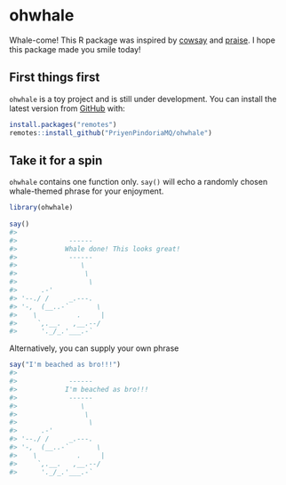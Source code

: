 
<!-- README.md is generated from README.Rmd. Please edit that file -->

# ohwhale

Whale-come! This R package was inspired by
[cowsay](https://github.com/sckott/cowsay) and
[praise](https://github.com/rladies/praise). I hope this package made
you smile today!

## First things first

`ohwhale` is a toy project and is still under development. You can
install the latest version from [GitHub](https://github.com/) with:

``` r
install.packages("remotes")
remotes::install_github("PriyenPindoriaMQ/ohwhale")
```

## Take it for a spin

`ohwhale` contains one function only. `say()` will echo a randomly
chosen whale-themed phrase for your enjoyment.

``` r
library(ohwhale)
 
say() 
#> 
#>             ------ 
#>            Whale done! This looks great! 
#>             ------ 
#>                \   
#>                 \  
#>                  \
#>      .-'
#> '--./ /     _.---.
#> '-,  (__..-`       \
#>    \          .     |
#>     `,.__.   ,__.--/
#>      '._/_.'___.-`
```

Alternatively, you can supply your own phrase

``` r
say("I'm beached as bro!!!")
#> 
#>             ------ 
#>            I'm beached as bro!!! 
#>             ------ 
#>                \   
#>                 \  
#>                  \
#>      .-'
#> '--./ /     _.---.
#> '-,  (__..-`       \
#>    \          .     |
#>     `,.__.   ,__.--/
#>      '._/_.'___.-`
```
